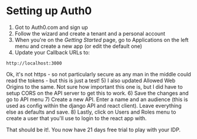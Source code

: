 # Setting up Auth0

1) Got to Auth0.com and sign up
2) Follow the wizard and create a tenant and a personal account
3) When you're on the *Getting Started* page, go to Applications on the left menu and create a new app (or edit the default one)
4) Update your Callback URLs to:
```
http://localhost:3000
```
Ok, it's not https - so not particularly secure as any man in the middle could read the tokens - but this is just a test!
5) I also updated Allowed Web Origins to the same. Not sure how important this one is, but I did have to setup CORS on the API server to get this to work.
6) Save the changes and go to API menu
7) Create a new API.  Enter a name and an audience (this is used as config within the django API and react client).  Leave everything else as defaults and save.
8) Lastly, click on Users and Roles menu to create a user that you'll use to login to the react app with.

That should be it!.  You now have 21 days free trial to play with your IDP.


